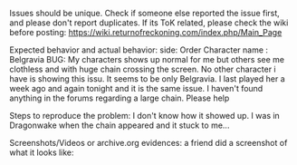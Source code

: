 Issues should be unique. Check if someone else reported 
the issue first, and please don't report duplicates.
If its ToK related, please check the wiki before posting: 
https://wiki.returnofreckoning.com/index.php/Main_Page

Expected behavior and actual behavior:
side: Order
Character name : Belgravia
BUG: My characters shows up normal for me but others see me clothless and with huge chain crossing the screen.
No other character i have is showing this issu. It seems to be only Belgravia. I last played her a week ago and again tonight and it is the same issue. I haven't found anything in the forums regarding a large chain. Please help


Steps to reproduce the problem:
I don't know how it showed up. I was in Dragonwake when the chain appeared and it stuck to me...


Screenshots/Videos or archive.org evidences:
a friend did a screenshot of what it looks like:

